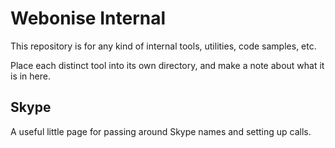 Webonise Internal
===================

This repository is for any kind of internal tools, utilities, code samples, etc.

Place each distinct tool into its own directory, and make a note about what it is in here.

Skype
--------

A useful little page for passing around Skype names and setting up calls.
